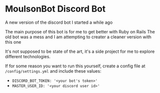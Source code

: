 # MoulsonBot Discord Bot

A new version of the discord bot I started a while ago

The main purpose of this bot is for me to get better with Ruby on Rails
The old bot was a mess and I am attempting to creater a cleaner version with this one

It's not supposed to be state of the art, it's a side project for me to explore different technologies.

If for some reason you want to run this yourself, create a config file at `/config/settings.yml`
and include these values:

* `DISCORD_BOT_TOKEN: '<your bot's token>'`
* `MASTER_USER_ID: '<your discord user id>'`